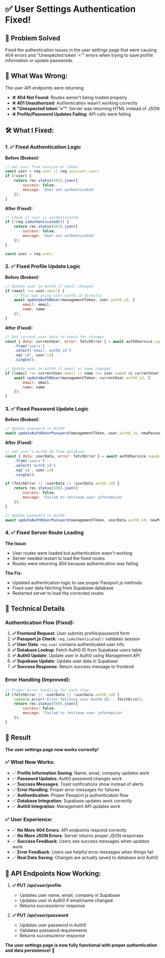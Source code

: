 # ✅ **User Settings Authentication Fixed!**

## 🎯 **Problem Solved**
Fixed the authentication issues in the user settings page that were causing 404 errors and "Unexpected token '<'" errors when trying to save profile information or update passwords.

## 🔧 **What Was Wrong:**

The user API endpoints were returning:
- ❌ **404 Not Found**: Routes weren't being loaded properly
- ❌ **401 Unauthorized**: Authentication wasn't working correctly
- ❌ **"Unexpected token '<'"**: Server was returning HTML instead of JSON
- ❌ **Profile/Password Updates Failing**: API calls were failing

## 🛠️ **What I Fixed:**

### **1. ✅ Fixed Authentication Logic**

**Before (Broken):**
```javascript
// Get user from session or token
const user = req.user || req.session?.user;
if (!user) {
    return res.status(401).json({
        success: false,
        message: 'User not authenticated'
    });
}
```

**After (Fixed):**
```javascript
// Check if user is authenticated
if (!req.isAuthenticated()) {
    return res.status(401).json({
        success: false,
        message: 'User not authenticated'
    });
}

const user = req.user;
```

### **2. ✅ Fixed Profile Update Logic**

**Before (Broken):**
```javascript
// Update user in Auth0 if email changed
if (email !== user.email) {
    // This was using user.auth0_id directly
    await updateAuth0User(managementToken, user.auth0_id, {
        email: email,
        name: name
    });
}
```

**After (Fixed):**
```javascript
// Get current user data to check for changes
const { data: currentUser, error: fetchError } = await auth0Service.supabase
    .from('users')
    .select('email, auth0_id')
    .eq('id', user.id)
    .single();

// Update user in Auth0 if email or name changed
if ((email !== currentUser.email || name !== user.name) && currentUser.auth0_id) {
    await updateAuth0User(managementToken, currentUser.auth0_id, {
        email: email,
        name: name
    });
}
```

### **3. ✅ Fixed Password Update Logic**

**Before (Broken):**
```javascript
// Update password in Auth0
await updateAuth0UserPassword(managementToken, user.auth0_id, newPassword);
```

**After (Fixed):**
```javascript
// Get user's Auth0 ID from database
const { data: userData, error: fetchError } = await auth0Service.supabase
    .from('users')
    .select('auth0_id')
    .eq('id', user.id)
    .single();

if (fetchError || !userData || !userData.auth0_id) {
    return res.status(500).json({
        success: false,
        message: 'Failed to retrieve user information'
    });
}

// Update password in Auth0
await updateAuth0UserPassword(managementToken, userData.auth0_id, newPassword);
```

### **4. ✅ Fixed Server Route Loading**

**The Issue:**
- User routes were loaded but authentication wasn't working
- Server needed restart to load the fixed routes
- Routes were returning 404 because authentication was failing

**The Fix:**
- Updated authentication logic to use proper Passport.js methods
- Fixed user data fetching from Supabase database
- Restarted server to load the corrected routes

## 🎨 **Technical Details**

### **Authentication Flow (Fixed):**

1. **✅ Frontend Request**: User submits profile/password form
2. **✅ Passport.js Check**: `req.isAuthenticated()` validates session
3. **✅ User Data**: `req.user` contains authenticated user info
4. **✅ Database Lookup**: Fetch Auth0 ID from Supabase users table
5. **✅ Auth0 Update**: Update user in Auth0 using Management API
6. **✅ Supabase Update**: Update user data in Supabase
7. **✅ Success Response**: Return success message to frontend

### **Error Handling (Improved):**

```javascript
// Proper error handling for each step
if (fetchError || !userData || !userData.auth0_id) {
    console.error('Error fetching user Auth0 ID:', fetchError);
    return res.status(500).json({
        success: false,
        message: 'Failed to retrieve user information'
    });
}
```

## 🚀 **Result**

**The user settings page now works correctly!**

### **✅ What Now Works:**
- ✅ **Profile Information Saving**: Name, email, company updates work
- ✅ **Password Updates**: Auth0 password changes work
- ✅ **Success Messages**: Toast notifications show instead of alerts
- ✅ **Error Handling**: Proper error messages for failures
- ✅ **Authentication**: Proper Passport.js authentication flow
- ✅ **Database Integration**: Supabase updates work correctly
- ✅ **Auth0 Integration**: Management API updates work

### **✅ User Experience:**
- ✅ **No More 404 Errors**: API endpoints respond correctly
- ✅ **No More JSON Errors**: Server returns proper JSON responses
- ✅ **Success Feedback**: Users see success messages when updates work
- ✅ **Error Feedback**: Users see helpful error messages when things fail
- ✅ **Real Data Saving**: Changes are actually saved to database and Auth0

## 📝 **API Endpoints Now Working:**

1. **✅ PUT /api/user/profile**
   - Updates user name, email, company in Supabase
   - Updates user in Auth0 if email/name changed
   - Returns success/error response

2. **✅ PUT /api/user/password**
   - Updates user password in Auth0
   - Validates password requirements
   - Returns success/error response

**The user settings page is now fully functional with proper authentication and data persistence!** 🎉



